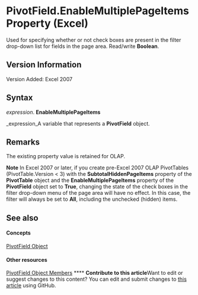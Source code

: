 
# PivotField.EnableMultiplePageItems Property (Excel)

Used for specifying whether or not check boxes are present in the filter drop-down list for fields in the page area. Read/write  **Boolean**.


## Version Information

Version Added: Excel 2007 


## Syntax

 _expression_. **EnableMultiplePageItems**

 _expression_A variable that represents a  **PivotField** object.


## Remarks

The existing property value is retained for OLAP.


**Note**  In Excel 2007 or later, if you create pre-Excel 2007 OLAP PivotTables (PivotTable.Version < 3) with the  **SubtotalHiddenPageItems** property of the **PivotTable** object and the **EnableMultiplePageItems** property of the **PivotField** object set to **True**, changing the state of the check boxes in the filter drop-down menu of the page area will have no effect. In this case, the filter will always be set to  **All**, including the unchecked (hidden) items.


## See also


#### Concepts


 [PivotField Object](52784960-e2da-b43a-1e37-2d4dae61c6d8.md)
#### Other resources


 [PivotField Object Members](4a6ea12a-072c-a386-c855-7bf5f6eadd46.md)
****   **Contribute to this article**Want to edit or suggest changes to this content? You can edit and submit changes to  [this article](https://github.com/jhershey00/VBA_Excel_Test/OpenXMLCon/articles/989fa662-cafb-00a1-effb-4a6c18327ea3.md) using GitHub.


